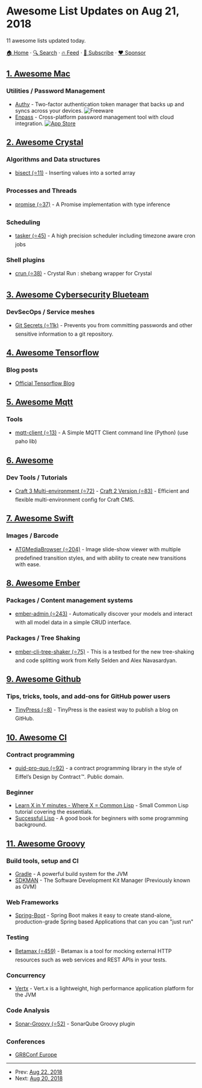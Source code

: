 # Awesome List Updates on Aug 21, 2018

11 awesome lists updated today.

[🏠 Home](/README.md) · [🔍 Search](https://www.trackawesomelist.com/search/) · [🔥 Feed](https://www.trackawesomelist.com/rss.xml) · [📮 Subscribe](https://trackawesomelist.us17.list-manage.com/subscribe?u=d2f0117aa829c83a63ec63c2f&id=36a103854c) · [❤️  Sponsor](https://github.com/sponsors/theowenyoung)



## [1. Awesome Mac](/content/jaywcjlove/awesome-mac/README.md)

### Utilities / Password Management

*   [Authy](https://authy.com) - Two-factor authentication token manager that backs up and syncs across your devices. ![Freeware](https://jaywcjlove.github.io/sb/ico/min-free.svg "Freeware")
*   [Enpass](https://www.enpass.io/) - Cross-platform password management tool with cloud integration. [![App Store](https://jaywcjlove.github.io/sb/ico/min-app-store.svg "App Store Software")](https://itunes.apple.com/us/app/enpass-password-manager/id455566716)

## [2. Awesome Crystal](/content/veelenga/awesome-crystal/README.md)

### Algorithms and Data structures

*   [bisect (⭐11)](https://github.com/spider-gazelle/bisect) - Inserting values into a sorted array

### Processes and Threads

*   [promise (⭐37)](https://github.com/spider-gazelle/promise) - A Promise implementation with type inference

### Scheduling

*   [tasker (⭐45)](https://github.com/spider-gazelle/tasker) - A high precision scheduler including timezone aware cron jobs

### Shell plugins

*   [crun (⭐38)](https://github.com/Val/crun) - Crystal Run : shebang wrapper for Crystal

## [3. Awesome Cybersecurity Blueteam](/content/fabacab/awesome-cybersecurity-blueteam/README.md)

### DevSecOps / Service meshes

*   [Git Secrets (⭐11k)](https://github.com/awslabs/git-secrets) - Prevents you from committing passwords and other sensitive information to a git repository.

## [4. Awesome Tensorflow](/content/jtoy/awesome-tensorflow/README.md)

### Blog posts

*   [Official Tensorflow Blog](http://blog.tensorflow.org/)

## [5. Awesome Mqtt](/content/hobbyquaker/awesome-mqtt/README.md)

### Tools

*   [mqtt-client (⭐13)](https://github.com/sdeancos/mqtt-client) - A Simple MQTT Client command line (Python) (use paho lib)

## [6. Awesome](/content/craftcms/awesome/README.md)

### Dev Tools / Tutorials

*   [Craft 3 Multi-environment (⭐72)](https://github.com/nystudio107/craft3-multi-environment) - [Craft 2 Version (⭐83)](https://github.com/nystudio107/craft-multi-environment) - Efficient and flexible multi-environment config for Craft CMS.

## [7. Awesome Swift](/content/matteocrippa/awesome-swift/README.md)

### Images / Barcode

*   [ATGMediaBrowser (⭐204)](https://github.com/altayer-digital/ATGMediaBrowser) - Image slide-show viewer with multiple predefined transition styles, and with ability to create new transitions with ease.

## [8. Awesome Ember](/content/ember-community-russia/awesome-ember/README.md)

### Packages / Content management systems

*   [ember-admin (⭐243)](https://github.com/DockYard/ember-admin) - Automatically discover your models and interact with all model data in a simple CRUD interface.

### Packages / Tree Shaking

*   [ember-cli-tree-shaker (⭐75)](https://github.com/kellyselden/ember-cli-tree-shaker) - This is a testbed for the new tree-shaking and code splitting work from Kelly Selden and Alex Navasardyan.

## [9. Awesome Github](/content/phillipadsmith/awesome-github/README.md)

### Tips, tricks, tools, and add-ons for GitHub power users

*   [TinyPress (⭐8)](https://github.com/kehers/tinypress) - TinyPress is the easiest way to publish a blog on GitHub.

## [10. Awesome Cl](/content/CodyReichert/awesome-cl/README.md)

### Contract programming

*   [quid-pro-quo (⭐92)](https://github.com/sellout/quid-pro-quo) - a contract
    programming library in the style of Eiffel’s Design by Contract ™. Public domain.

### Beginner

*   [Learn X in Y minutes - Where X = Common Lisp](https://learnxinyminutes.com/docs/common-lisp/) - Small Common Lisp tutorial covering the essentials.
*   [Successful Lisp](http://successful-lisp.blogspot.com/) - A good book for beginners with some programming background.

## [11. Awesome Groovy](/content/kdabir/awesome-groovy/README.md)

### Build tools, setup and CI

*   [Gradle](https://www.gradle.org/) - A powerful build system for the JVM
*   [SDKMAN](https://sdkman.io) - The Software Development Kit Manager (Previously known as GVM)

### Web Frameworks

*   [Spring-Boot](https://projects.spring.io/spring-boot) - Spring Boot makes it easy to create stand-alone, production-grade Spring based Applications that can you can "just run"

### Testing

*   [Betamax (⭐459)](https://github.com/betamaxteam/betamax) - Betamax is a tool for mocking external HTTP resources such as web services and REST APIs in your tests.

### Concurrency

*   [Vertx](https://vertx.io/) - Vert.x is a lightweight, high performance application platform for the JVM

### Code Analysis

*   [Sonar-Groovy (⭐52)](https://github.com/pmayweg/sonar-groovy) - SonarQube Groovy plugin

### Conferences

*   [GR8Conf Europe](https://gr8conf.eu)

---

- Prev: [Aug 22, 2018](/content/2018/08/22/README.md)
- Next: [Aug 20, 2018](/content/2018/08/20/README.md)
